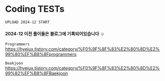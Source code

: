 # Coding TESTs

`UPLOAD 2024-12 START`


#### 2024-12 이전 풀이들은 블로그에 기록되어있습니다 ☺️




`Programmers`
https://hyejux.tistory.com/category/%F0%9F%8F%83%E2%80%8D%E2%99%80%EF%B8%8Fprogrammers

`Beakjoon`
https://hyejux.tistory.com/category/%F0%9F%8F%83%E2%80%8D%E2%99%82%EF%B8%8FBaekjoon
